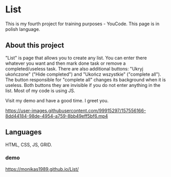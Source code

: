 # List
This is my fourth project for training purposes - YouCode. This page is in polish language. 
## About this project
"List" is page that allows you to create any list. You can enter there whatever you want and then mark done task or remove a completed/useless task.
There are also additional buttons: "Ukryj ukończone" ("Hide completed") and "Ukończ wszystkie" ("complete all"). The button responsible for "complete all"
changes its background when it is useless. Both buttons they are invisible if you do not enter anything in the list.
Most of my code is using JS. 

Visit my demo and have a good time. I greet you.

https://user-images.githubusercontent.com/99915297/157556166-8dd44184-98de-4954-a759-8bb49eff5bf6.mp4


    
## Languages
HTML, CSS, JS, GRID.
### demo
https://monikas1989.github.io/List/
